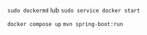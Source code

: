 ```sudo dockermd```
lub
```sudo service docker start```

```docker compose up```
```mvn spring-boot:run```
